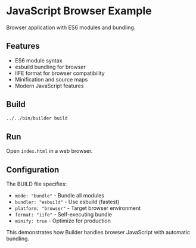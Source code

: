 # JavaScript Browser Example

Browser application with ES6 modules and bundling.

## Features

- ES6 module syntax
- esbuild bundling for browser
- IIFE format for browser compatibility
- Minification and source maps
- Modern JavaScript features

## Build

```bash
../../bin/builder build
```

## Run

Open `index.html` in a web browser.

## Configuration

The BUILD file specifies:
- `mode: "bundle"` - Bundle all modules
- `bundler: "esbuild"` - Use esbuild (fastest)
- `platform: "browser"` - Target browser environment
- `format: "iife"` - Self-executing bundle
- `minify: true` - Optimize for production

This demonstrates how Builder handles browser JavaScript with automatic bundling.

